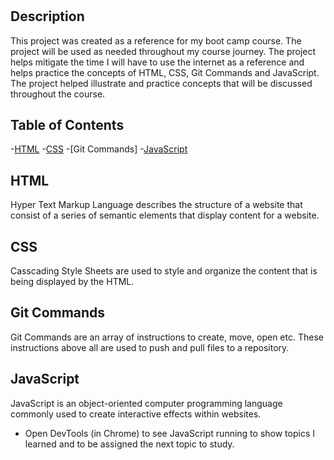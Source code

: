 # <ASU-Prework-Study-Guide>

## Description

This project was created as a reference for my boot camp course.
The project will be used as needed throughout my course journey.
The project helps mitigate the time I will have to use the internet as a reference and helps practice the concepts of HTML, CSS, Git Commands and JavaScript. 
The project helped illustrate and practice concepts that will be discussed throughout the course. 

## Table of Contents
-[HTML](#HTML)
-[CSS](#CSS)
-[Git Commands]
-[JavaScript](#JavaScript)

## HTML
Hyper Text Markup Language describes the structure of a website that consist of a series of semantic elements that display content for a website.

## CSS
Casscading Style Sheets are used to style and organize the content that is being displayed by the HTML.

## Git Commands
Git Commands are an array of instructions to create, move, open etc. These instructions above all are used to push and pull files to a repository.

## JavaScript
JavaScript is an object-oriented computer programming language commonly used to create interactive effects within websites.

* Open DevTools (in Chrome) to see JavaScript running to show topics I learned and to be assigned the next topic to study. 